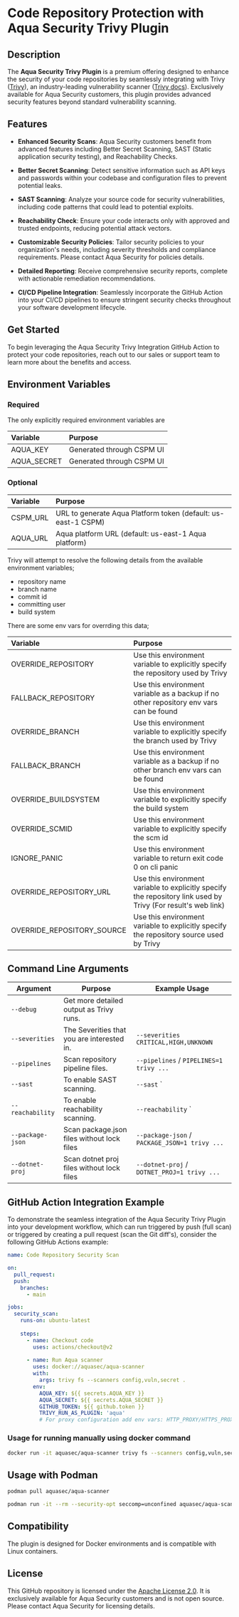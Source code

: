 # Code Repository Protection with Aqua Security Trivy Plugin

## Description

The **Aqua Security Trivy Plugin** is a premium offering designed to enhance the security of your code repositories by seamlessly integrating with Trivy ([Trivy](https://github.com/aquasecurity/trivy)), an industry-leading vulnerability scanner ([Trivy docs](https://aquasecurity.github.io/trivy)). Exclusively available for Aqua Security customers, this plugin provides advanced security features beyond standard vulnerability scanning.

## Features

- **Enhanced Security Scans**: Aqua Security customers benefit from advanced features including Better Secret Scanning, SAST (Static application security testing), and Reachability Checks.

- **Better Secret Scanning**: Detect sensitive information such as API keys and passwords within your codebase and configuration files to prevent potential leaks.

- **SAST Scanning**: Analyze your source code for security vulnerabilities, including code patterns that could lead to potential exploits.

- **Reachability Check**: Ensure your code interacts only with approved and trusted endpoints, reducing potential attack vectors.

- **Customizable Security Policies**: Tailor security policies to your organization's needs, including severity thresholds and compliance requirements. Please contact Aqua Security for policies details.

- **Detailed Reporting**: Receive comprehensive security reports, complete with actionable remediation recommendations.

- **CI/CD Pipeline Integration**: Seamlessly incorporate the GitHub Action into your CI/CD pipelines to ensure stringent security checks throughout your software development lifecycle.

## Get Started
To begin leveraging the Aqua Security Trivy Integration GitHub Action to protect your code repositories, reach out to our sales or support team to learn more about the benefits and access.


## Environment Variables

### Required

The only explicitly required environment variables are

| Variable    | Purpose                                                       |
|:------------|:--------------------------------------------------------------|
| AQUA_KEY    | Generated through CSPM UI                                     |
| AQUA_SECRET | Generated through CSPM UI                                     |


### Optional

| Variable    | Purpose                                                       |
|:------------|:--------------------------------------------------------------|
| CSPM_URL    | URL to generate Aqua Platform token (default: us-east-1 CSPM) |
| AQUA_URL    | Aqua platform URL (default: us-east-1 Aqua platform)          |



Trivy will attempt to resolve the following details from the available environment variables;

- repository name
- branch name
- commit id
- committing user
- build system

There are some env vars for overrding this data;

| Variable             | Purpose                                                                                |
| :------------------- | :------------------------------------------------------------------------------------- |
| OVERRIDE_REPOSITORY  | Use this environment variable to explicitly specify the repository used by Trivy       |
| FALLBACK_REPOSITORY  | Use this environment variable as a backup if no other repository env vars can be found |
| OVERRIDE_BRANCH      | Use this environment variable to explicitly specify the branch used by Trivy           |
| FALLBACK_BRANCH      | Use this environment variable as a backup if no other branch env vars can be found     |
| OVERRIDE_BUILDSYSTEM | Use this environment variable to explicitly specify the build system                   |
| OVERRIDE_SCMID       | Use this environment variable to explicitly specify the scm id                         |
| IGNORE_PANIC         | Use this environment variable to return exit code 0 on cli panic                       |
| OVERRIDE_REPOSITORY_URL  | Use this environment variable to explicitly specify the repository link used by Trivy (For result's web link)       |
| OVERRIDE_REPOSITORY_SOURCE  | Use this environment variable to explicitly specify the repository source used by Trivy       |


## Command Line Arguments

| Argument         | Purpose                                    | Example Usage                                 |
| ---------------- | ------------------------------------------ | --------------------------------------------- |
| `--debug`        | Get more detailed output as Trivy runs.    |                                               |
| `--severities`   | The Severities that you are interested in. | `--severities CRITICAL,HIGH,UNKNOWN`          |
| `--pipelines`    | Scan repository pipeline files.            | `--pipelines` / `PIPELINES=1 trivy ...`       |
| `--sast`    | To enable SAST scanning.            | `--sast` `       |
| `--reachability`    | To enable reachability scanning.            | `--reachability` `       |
| `--package-json` | Scan package.json files without lock files | `--package-json` / `PACKAGE_JSON=1 trivy ...` |
| `--dotnet-proj`  | Scan dotnet proj files without lock files  | `--dotnet-proj` / `DOTNET_PROJ=1 trivy ...`   |





## GitHub Action Integration Example

To demonstrate the seamless integration of the Aqua Security Trivy Plugin into your development workflow, which can run triggered by push (full scan) or triggered by creating a pull request (scan the Git diff's), consider the following GitHub Actions example:

```yaml
name: Code Repository Security Scan

on:
  pull_request:
  push:
    branches:
      - main

jobs:
  security_scan:
    runs-on: ubuntu-latest
    
    steps:
      - name: Checkout code
        uses: actions/checkout@v2
      
      - name: Run Aqua scanner
        uses: docker://aquasec/aqua-scanner
        with:
          args: trivy fs --scanners config,vuln,secret .
        env:
          AQUA_KEY: ${{ secrets.AQUA_KEY }}
          AQUA_SECRET: ${{ secrets.AQUA_SECRET }}
          GITHUB_TOKEN: ${{ github.token }}
          TRIVY_RUN_AS_PLUGIN: 'aqua'
          # For proxy configuration add env vars: HTTP_PROXY/HTTPS_PROXY, CA-CRET (path to CA certificate)
```

### Usage for running manually using docker command

```bash
docker run -it aquasec/aqua-scanner trivy fs --scanners config,vuln,secret .
```

## Usage with Podman


```bash
podman pull aquasec/aqua-scanner

podman run -it --rm --security-opt seccomp=unconfined aquasec/aqua-scanner trivy fs --scanners config,vuln,secret .

```


## Compatibility
The plugin is designed for Docker environments and is compatible with Linux containers. 

## License
This GitHub repository is licensed under the [Apache License 2.0](https://www.apache.org/licenses/LICENSE-2.0). It is exclusively available for Aqua Security customers and is not open source. Please contact Aqua Security for licensing details.
